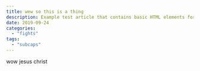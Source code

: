 ```yaml
---
title: wew so this is a thing
description: Example test article that contains basic HTML elements for text formatting on the Web.
date: 2019-09-24
categories:
  - "fights"
tags:
  - "subcaps"
---
```



wow jesus christ
